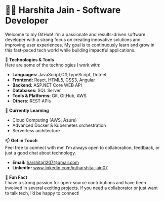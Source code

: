# 👨‍💻 **Harshita Jain - Software Developer**

Welcome to my GitHub! I'm a passionate and results-driven software developer with a strong focus on creating innovative solutions and improving user experiences. My goal is to continuously learn and grow in this fast-paced tech world while building impactful applications.

🚀 **Technologies & Tools**  
Here are some of the technologies I work with:

- **Languages:** JavaScript,C#,TypeScript, Dotnet
- **Frontend:** React, HTML5, CSS3, Angular  
- **Backend:** ASP.NET Core WEB API 
- **Databases:** SQL Server 
- **Tools & Platforms:** Git, GitHub, AWS
- **Others:** REST APIs

🌱 **Currently Learning**   
- Cloud Computing (AWS, Azure)  
- Advanced Docker & Kubernetes orchestration  
- Serverless architecture

📫 **Get in Touch**  
Feel free to connect with me! I’m always open to collaboration, feedback, or just a good chat about technology.

- **Email:** harshitaj1207@gmail.com 
- **LinkedIn:** www.linkedin.com/in/harshita-jain07


🎉 **Fun Fact**  
I have a strong passion for open-source contributions and have been involved in several exciting projects. If you need a collaborator or just want to talk tech, I’d be happy to connect!

